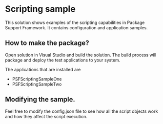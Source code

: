 # Scripting sample
This solution shows examples of the scripting capabilities in Package Support Framework. It contains configuration and application samples.

## How to make the package?
Open solution in Visual Studio and build the solution. The build process will package and deploy the test applications to your system.

The applications that are installed are

  * PSFScriptingSampleOne
  * PSFScriptingSampleTwo
  
## Modifying the sample.
Feel free to modify the config.json file to see how all the script objects work and how they affect the script execution.
